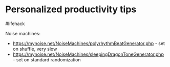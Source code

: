 # Personalized productivity tips

#lifehack

Noise machines:
* https://mynoise.net/NoiseMachines/polyrhythmBeatGenerator.php - set on shuffle, very slow
* https://mynoise.net/NoiseMachines/sleepingDragonToneGenerator.php - set on standard randomization